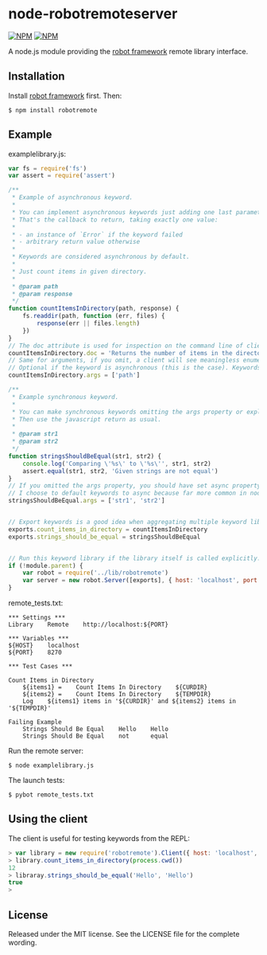 # node-robotremoteserver

[![NPM](https://nodei.co/npm/robotremote.png?downloads=true&stars=true)](https://nodei.co/npm/robotremote/)
[![NPM](https://nodei.co/npm-dl/robotremote.png?months=6)](https://nodei.co/npm/robotremoteserver/)

  A node.js module providing the [robot framework](http://www.robotframework.org) remote library interface.

## Installation

Install [robot framework](http://code.google.com/p/robotframework/wiki/Installation) first. Then:

    $ npm install robotremote

## Example

examplelibrary.js:

```js
var fs = require('fs')
var assert = require('assert')

/**
 * Example of asynchronous keyword.
 *
 * You can implement asynchronous keywords just adding one last parameter after the keyword parameters.
 * That's the callback to return, taking exactly one value:
 *
 * - an instance of `Error` if the keyword failed
 * - arbitrary return value otherwise
 *
 * Keywords are considered asynchronous by default.
 *
 * Just count items in given directory.
 *
 * @param path
 * @param response
 */
function countItemsInDirectory(path, response) {
    fs.readdir(path, function (err, files) {
        response(err || files.length)
    })
}
// The doc attribute is used for inspection on the command line of client. Optional.
countItemsInDirectory.doc = 'Returns the number of items in the directory specified by `path`.'
// Same for arguments, if you omit, a client will see meaningless enumerated names.
// Optional if the keyword is asynchronous (this is the case). Keywords are asynchronous by default.
countItemsInDirectory.args = ['path']

/**
 * Example synchronous keyword.
 *
 * You can make synchronous keywords omitting the args property or explicitly setting the property async at `true`.
 * Then use the javascript return as usual.
 *
 * @param str1
 * @param str2
 */
function stringsShouldBeEqual(str1, str2) {
    console.log('Comparing \'%s\' to \'%s\'', str1, str2)
    assert.equal(str1, str2, 'Given strings are not equal')
}
// If you omitted the args property, you should have set async property to true.
// I choose to default keywords to async because far more common in node scenarios.
stringsShouldBeEqual.args = ['str1', 'str2']


// Export keywords is a good idea when aggregating multiple keyword libraries.
exports.count_items_in_directory = countItemsInDirectory
exports.strings_should_be_equal = stringsShouldBeEqual


// Run this keyword library if the library itself is called explicitly.
if (!module.parent) {
    var robot = require('../lib/robotremote')
    var server = new robot.Server([exports], { host: 'localhost', port: 8270, allowStop: true })
}
```

remote_tests.txt:

```
*** Settings ***
Library    Remote    http://localhost:${PORT}

*** Variables ***
${HOST}    localhost
${PORT}    8270

*** Test Cases ***

Count Items in Directory
    ${items1} =    Count Items In Directory    ${CURDIR}
    ${items2} =    Count Items In Directory    ${TEMPDIR}
    Log    ${items1} items in '${CURDIR}' and ${items2} items in '${TEMPDIR}'

Failing Example
    Strings Should Be Equal    Hello    Hello
    Strings Should Be Equal    not      equal
```

Run the remote server:

    $ node examplelibrary.js

The launch tests:

    $ pybot remote_tests.txt

## Using the client

The client is useful for testing keywords from the REPL:

```js
> var library = new require('robotremote').Client({ host: 'localhost', port: 8270 })
> library.count_items_in_directory(process.cwd())
12
> libraray.strings_should_be_equal('Hello', 'Hello')
true
>
```

## License

Released under the MIT license. See the LICENSE file for the complete wording.

